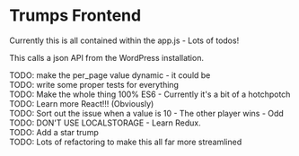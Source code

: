 # Trumps Frontend

Currently this is all contained within the app.js - Lots of todos!

This calls a json API from the WordPress installation.

TODO: make the per_page value dynamic - it could be   
TODO: write some proper tests for everything   
TODO: Make the whole thing 100% ES6 - Currently it's a bit of a hotchpotch   
TODO: Learn more React!!! (Obviously)    
TODO: Sort out the issue when a value is 10 - The other player wins - Odd   
TODO: DON'T USE LOCALSTORAGE - Learn Redux.   
TODO: Add a star trump   
TODO: Lots of refactoring to make this all far more streamlined   
